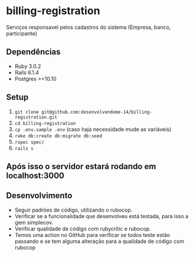 # billing-registration

Serviços responsavel pelos cadastros do sistema (Empresa, banco, participante)

## Dependências

- Ruby 3.0.2
- Rails 6.1.4
- Postgres >=10.10

## Setup

1. `git clone git@github.com:desenvolvendome-14/billing-registration.git`
2. `cd billing-registration`
3. `cp .env.sample .env` (caso haja necessidade mude as variáveis)
5. `rake db:create db:migrate db:seed`
6. `rspec spec/`
6. `rails s`

## Após isso o servidor estará rodando em localhost:3000

## Desenvolvimento

- Seguir padrões de código, utilizando o rubocop.
- Verificar se a funcionalidade que desenvolveu está testada, para isso a gem simplecov.
- Verificar qualidade de código com rubycritic e rubocop.
- Temos uma action no GitHub para verificar se todos teste estão passando e se tem alguma alteração para a qualidade de código com rubocop
